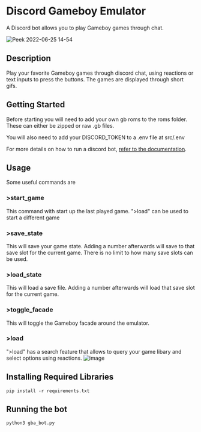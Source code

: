 # Discord Gameboy Emulator
A Discord bot allows you to play Gameboy games through chat.

![Peek 2022-06-25 14-54](https://user-images.githubusercontent.com/23387864/175774350-38de5ff7-c68b-42cc-a14b-6234c445c422.gif)


## Description
Play your favorite Gameboy games through discord chat, using reactions or
text inputs to press the buttons. The games are displayed through short gifs.

## Getting Started
Before starting you will need to add your own gb roms to the roms folder. These can either be zipped or raw .gb files.

You will also need to add your DISCORD_TOKEN to a .env file at src/.env

For more details on how to run a discord bot, [refer to the documentation](https://discordpy.readthedocs.io/en/stable/).

## Usage
Some useful commands are

### \>start_game

This command with start up the last played game. "\>load" can be used to start a different game

### \>save_state

This will save your game state. Adding a number afterwards will save to that save slot for the current game.
There is no limit to how many save slots can be used.

### \>load_state

This will load a save file. Adding a number afterwards will load that save slot for the current game.

### \>toggle_facade

This will toggle the Gameboy facade around the emulator.

### \>load

"\>load" has a search feature that allows to query your game libary and select options using reactions.
![image](https://user-images.githubusercontent.com/23387864/175774653-b848bb07-3926-468b-9205-e97f3962553d.png)



## Installing Required Libraries

```
pip install -r requirements.txt
```
## Running the bot
```
python3 gba_bot.py
```
